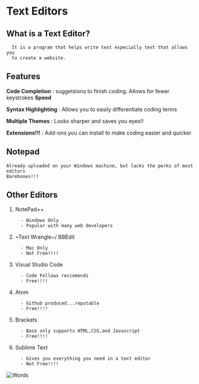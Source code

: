 # Text Editors

   ## What is a Text Editor?
   
      It is a program that helps write text especially text that allows you
      to create a website.
  
  ## Features
  
   **Code Completion** : suggetsions to finish coding. Allows for fewer keystrokes **Speed**     
   
   **Syntax Highlighting** : Allows you to easily differentiate coding terms
   
   **Multiple Themes** : Looks sharper and saves you eyes!!
   
   **Extensions!!!** : Add-ons you can install to make coding easier and quicker
                      
 ## Notepad
      
    Already uploaded on your Windows machine, but lacks the perks of most editors
    Barebones!!!
 
 ## Other Editors
 
   1. NotePad++
   
            - Windows Only
            - Popular with many web developers
            
   2. ~Text Wrangle~/ BBEdit
   
            - Mac Only
            - Not Free!!!!
            
   3. Visual Studio Code
  
            - Code Fellows reccomends
            - Free!!!!
            
   4. Atom
   
            - Github produced...reputable
            - Free!!!!
            
   5. Brackets
   
            - Base only supports HTML,CSS,and Javascript
            - Free!!!!
            
   6. Sublime Text
   
            - Gives you everything you need in a text editor
            - Not Free!!!! 
   

![Words](https://unsplash.com/photos/POMpXtcVYHo)

  
